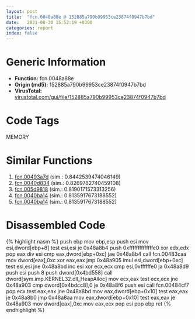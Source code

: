 ```yaml
---
layout: post
title:  "fcn.0048a88e @ 152885a790b99953ce23874f0947b7bd"
date:   2021-08-30 15:52:19 +0300
categories: report
index: false
---
```


# Generic Information
- **Function:** fcn.0048a88e
- **Origin (md5):** 152885a790b99953ce23874f0947b7bd
- **VirusTotal:** [virustotal.com/gui/file/152885a790b99953ce23874f0947b7bd][virustotal_ref]

# Code Tags
<span class="tag" id="MEMORY">MEMORY</span>


# Similar Functions

1. [fcn.00493a7d][similar_1_ref] (sim.: 0.8442539474046149)
2. [fcn.0040d834][similar_2_ref] (sim.: 0.8269782740459108)
3. [fcn.005d9818][similar_3_ref] (sim.: 0.8190171573313256)
4. [fcn.0040ba14][similar_4_ref] (sim.: 0.8135917673188552)
5. [fcn.0040ba14][similar_5_ref] (sim.: 0.8135917673188552)


# Disassembled Code

{% highlight nasm %}
push ebp
mov ebp,esp
push esi
mov esi,dword[ebp+8]
test esi,esi
je 0x48a8b4
push 0xffffffffffffffe0
xor edx,edx
pop eax
div esi
cmp eax,dword[ebp+0xc]
jae 0x48a8b4
call fcn.00483caa
mov dword[eax],0xc
xor eax,eax
jmp 0x48a905
imul esi,dword[ebp+0xc]
test esi,esi
jne 0x48a8bd
inc esi
xor ecx,ecx
cmp esi,0xffffffe0
ja 0x48a8d9
push esi
push 8
push dword[0x4bd558]
call dword[sym.imp.KERNEL32.dll_HeapAlloc]
mov ecx,eax
test ecx,ecx
jne 0x48a903
cmp dword[0x4bdcc8],0
je 0x48a8f6
push esi
call fcn.00484cf7
pop ecx
test eax,eax
jne 0x48a8bd
mov eax,dword[ebp+0x10]
test eax,eax
je 0x48a8b0
jmp 0x48a8aa
mov eax,dword[ebp+0x10]
test eax,eax
je 0x48a903
mov dword[eax],0xc
mov eax,ecx
pop esi
pop ebp
ret 
{% endhighlight %}


[similar_1_ref]: /report/fcn.00493a7d@ca482108b30ec675315f128a8f4fc7af
[similar_2_ref]: /report/fcn.0040d834@5d44fc96ec059e83cbab5efb708e5e9e
[similar_3_ref]: /report/fcn.005d9818@25e9459e6638a5d2a97f70a40a4c3086
[similar_4_ref]: /report/fcn.0040ba14@05b2df012ca643e48165b13c69ab624a
[similar_5_ref]: /report/fcn.0040ba14@2e698ad2e4533da1e15505044f6a0124
[virustotal_ref]: https://www.virustotal.com/gui/file/152885a790b99953ce23874f0947b7bd